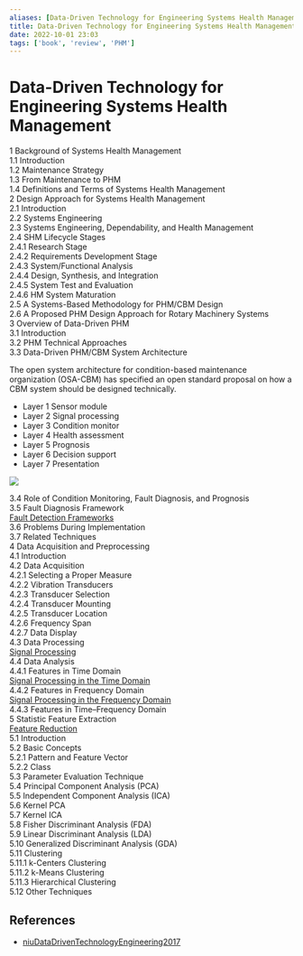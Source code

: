 ```yaml
---
aliases: [Data-Driven Technology for Engineering Systems Health Management]
title: Data-Driven Technology for Engineering Systems Health Management
date: 2022-10-01 23:03
tags: ['book', 'review', 'PHM']
---
```


# Data-Driven Technology for Engineering Systems Health Management

1 Background of Systems Health Management  
1.1 Introduction  
1.2 Maintenance Strategy  
1.3 From Maintenance to PHM  
1.4 Definitions and Terms of Systems Health Management  
2 Design Approach for Systems Health Management  
2.1 Introduction  
2.2 Systems Engineering  
2.3 Systems Engineering, Dependability, and Health Management  
2.4 SHM Lifecycle Stages  
2.4.1 Research Stage  
2.4.2 Requirements Development Stage  
2.4.3 System/Functional Analysis  
2.4.4 Design, Synthesis, and Integration  
2.4.5 System Test and Evaluation  
2.4.6 HM System Maturation  
2.5 A Systems-Based Methodology for PHM/CBM Design  
2.6 A Proposed PHM Design Approach for Rotary Machinery Systems  
3 Overview of Data-Driven PHM  
3.1 Introduction  
3.2 PHM Technical Approaches  
3.3 Data-Driven PHM/CBM System Architecture

The open system architecture for condition-based maintenance organization (OSA-CBM) has specified an open standard proposal on how a CBM system should be designed technically.

- Layer 1 Sensor module
- Layer 2 Signal processing
- Layer 3 Condition monitor
- Layer 4 Health assessment
- Layer 5 Prognosis
- Layer 6 Decision support
- Layer 7 Presentation

![](https://i.imgur.com/0fxiOLp.png)

3.4 Role of Condition Monitoring, Fault Diagnosis, and Prognosis  
3.5 Fault Diagnosis Framework  
[Fault Detection Frameworks](../PHM/fault-detection-framework.md)  
3.6 Problems During Implementation  
3.7 Related Techniques  
4 Data Acquisition and Preprocessing  
4.1 Introduction  
4.2 Data Acquisition  
4.2.1 Selecting a Proper Measure  
4.2.2 Vibration Transducers  
4.2.3 Transducer Selection  
4.2.4 Transducer Mounting  
4.2.5 Transducer Location  
4.2.6 Frequency Span  
4.2.7 Data Display  
4.3 Data Processing  
[Signal Processing](../signal-processing/signal-processing.md)  
4.4 Data Analysis  
4.4.1 Features in Time Domain  
[Signal Processing in the Time Domain](../signal-processing/signal-processing-time.md)  
4.4.2 Features in Frequency Domain  
[Signal Processing in the Frequency Domain](../signal-processing/signal-processing-frequency.md)  
4.4.3 Features in Time–Frequency Domain  
5 Statistic Feature Extraction  
[Feature Reduction](../signal-processing/feature-reduction.md)  
5.1 Introduction  
5.2 Basic Concepts  
5.2.1 Pattern and Feature Vector  
5.2.2 Class  
5.3 Parameter Evaluation Technique  
5.4 Principal Component Analysis (PCA)  
5.5 Independent Component Analysis (ICA)  
5.6 Kernel PCA  
5.7 Kernel ICA  
5.8 Fisher Discriminant Analysis (FDA)  
5.9 Linear Discriminant Analysis (LDA)  
5.10 Generalized Discriminant Analysis (GDA)  
5.11 Clustering  
5.11.1 k-Centers Clustering  
5.11.2 k-Means Clustering  
5.11.3 Hierarchical Clustering  
5.12 Other Techniques

## References

- [niuDataDrivenTechnologyEngineering2017](../zotero/niuDataDrivenTechnologyEngineering2017.md)
